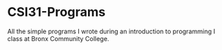 # CSI31-Programs
All the simple programs I wrote during an introduction to programming I class at Bronx Community College.
